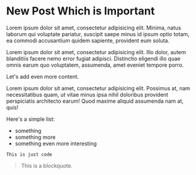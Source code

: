 # New Post Which is Important

Lorem ipsum dolor sit amet, consectetur adipisicing elit. Minima, natus laborum qui voluptate pariatur, suscipit saepe minus id ipsum optio totam, ea commodi accusantium quidem sapiente, provident eum soluta.

Lorem ipsum dolor sit amet, consectetur adipisicing elit. Illo dolor, autem blanditiis facere nemo error fugiat adipisci. Distinctio eligendi illo quae omnis earum quo voluptatem, assumenda, amet eveniet tempore porro.

Let's add even more content.

Lorem ipsum dolor sit amet, consectetur adipisicing elit. Possimus at, nam necessitatibus quam, ut vitae minus ipsa nihil doloribus provident perspiciatis architecto earum! Quod maxime aliquid assumenda nam at, quis!

Here's a simple list:

* something
* something more
* something even more interesting


`This is just code`

> This is a blockquote.
